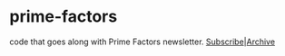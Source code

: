 # prime-factors
code that goes along with Prime Factors newsletter. [Subscribe](http://tinyletter.com/rshorey)|[Archive](http://tinyletter.com/rshorey/archive)
